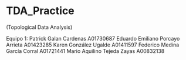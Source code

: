 # TDA_Practice
(Topological Data Analysis)

Equipo 1:
Patrick Galan Cardenas A01730687
Eduardo Emiliano Porcayo Arrieta A01423285
Karen González Ugalde A01411597
Federico Medina García Corral A01721441
Mario Aquilino Tejeda Zayas A00832138
